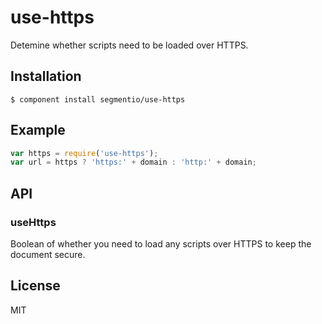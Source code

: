 
# use-https

  Detemine whether scripts need to be loaded over HTTPS.

## Installation

    $ component install segmentio/use-https

## Example

```js
var https = require('use-https');
var url = https ? 'https:' + domain : 'http:' + domain;
```

## API

### useHttps
  
  Boolean of whether you need to load any scripts over HTTPS to keep the document secure.

## License

  MIT
